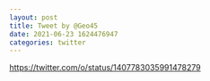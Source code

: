 ```yaml
--- 
layout: post 
title: Tweet by @Geo45 
date: 2021-06-23 1624476947 
categories: twitter 
--- 
```

https://twitter.com/o/status/1407783035991478279